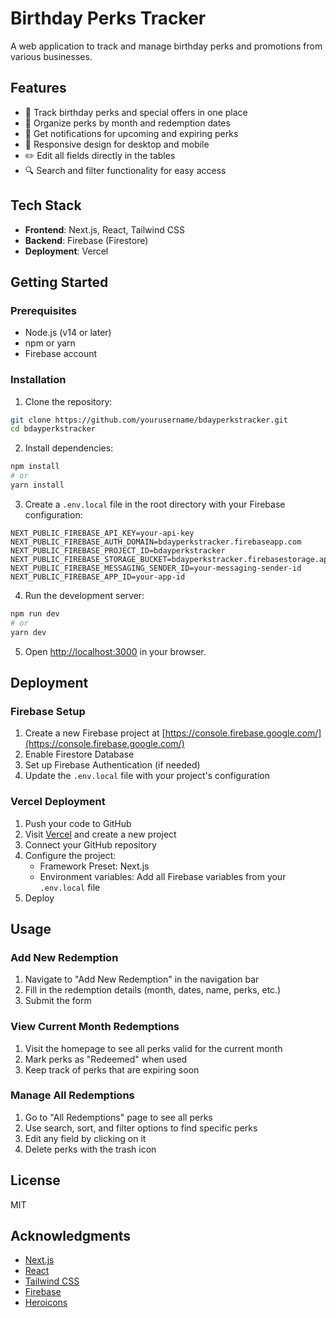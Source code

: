 # Birthday Perks Tracker

A web application to track and manage birthday perks and promotions from various businesses.

## Features

- 🎁 Track birthday perks and special offers in one place
- 📅 Organize perks by month and redemption dates
- 🔔 Get notifications for upcoming and expiring perks
- 📱 Responsive design for desktop and mobile
- ✏️ Edit all fields directly in the tables
- 🔍 Search and filter functionality for easy access

## Tech Stack

- **Frontend**: Next.js, React, Tailwind CSS
- **Backend**: Firebase (Firestore)
- **Deployment**: Vercel

## Getting Started

### Prerequisites

- Node.js (v14 or later)
- npm or yarn
- Firebase account

### Installation

1. Clone the repository:

```bash
git clone https://github.com/yourusername/bdayperkstracker.git
cd bdayperkstracker
```

2. Install dependencies:

```bash
npm install
# or
yarn install
```

3. Create a `.env.local` file in the root directory with your Firebase configuration:

```
NEXT_PUBLIC_FIREBASE_API_KEY=your-api-key
NEXT_PUBLIC_FIREBASE_AUTH_DOMAIN=bdayperkstracker.firebaseapp.com
NEXT_PUBLIC_FIREBASE_PROJECT_ID=bdayperkstracker
NEXT_PUBLIC_FIREBASE_STORAGE_BUCKET=bdayperkstracker.firebasestorage.app
NEXT_PUBLIC_FIREBASE_MESSAGING_SENDER_ID=your-messaging-sender-id
NEXT_PUBLIC_FIREBASE_APP_ID=your-app-id
```

4. Run the development server:

```bash
npm run dev
# or
yarn dev
```

5. Open [http://localhost:3000](http://localhost:3000) in your browser.

## Deployment

### Firebase Setup

1. Create a new Firebase project at [https://console.firebase.google.com/](https://console.firebase.google.com/)
2. Enable Firestore Database
3. Set up Firebase Authentication (if needed)
4. Update the `.env.local` file with your project's configuration

### Vercel Deployment

1. Push your code to GitHub
2. Visit [Vercel](https://vercel.com/) and create a new project
3. Connect your GitHub repository
4. Configure the project:
   - Framework Preset: Next.js
   - Environment variables: Add all Firebase variables from your `.env.local` file
5. Deploy

## Usage

### Add New Redemption

1. Navigate to "Add New Redemption" in the navigation bar
2. Fill in the redemption details (month, dates, name, perks, etc.)
3. Submit the form

### View Current Month Redemptions

1. Visit the homepage to see all perks valid for the current month
2. Mark perks as "Redeemed" when used
3. Keep track of perks that are expiring soon

### Manage All Redemptions

1. Go to "All Redemptions" page to see all perks
2. Use search, sort, and filter options to find specific perks
3. Edit any field by clicking on it
4. Delete perks with the trash icon

## License

MIT

## Acknowledgments

- [Next.js](https://nextjs.org/)
- [React](https://reactjs.org/)
- [Tailwind CSS](https://tailwindcss.com/)
- [Firebase](https://firebase.google.com/)
- [Heroicons](https://heroicons.com/) 